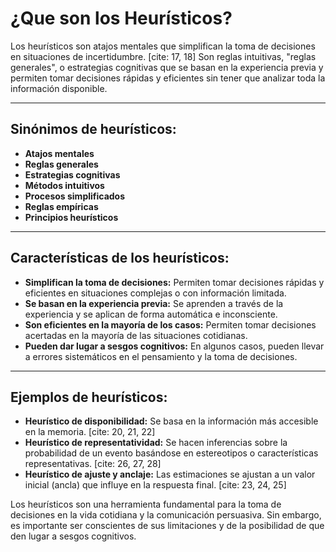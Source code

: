 # ¿Que son los Heurísticos?

Los heurísticos son atajos mentales que simplifican la toma de decisiones en situaciones de incertidumbre. [cite: 17, 18] Son reglas intuitivas, "reglas generales", o estrategias cognitivas que se basan en la experiencia previa y permiten tomar decisiones rápidas y eficientes sin tener que analizar toda la información disponible.

---

## Sinónimos de heurísticos:

* **Atajos mentales**
* **Reglas generales**
* **Estrategias cognitivas**
* **Métodos intuitivos**
* **Procesos simplificados**
* **Reglas empíricas**
* **Principios heurísticos**

---

## Características de los heurísticos:

* **Simplifican la toma de decisiones:** Permiten tomar decisiones rápidas y eficientes en situaciones complejas o con información limitada.
* **Se basan en la experiencia previa:** Se aprenden a través de la experiencia y se aplican de forma automática e inconsciente.
* **Son eficientes en la mayoría de los casos:** Permiten tomar decisiones acertadas en la mayoría de las situaciones cotidianas.
* **Pueden dar lugar a sesgos cognitivos:** En algunos casos, pueden llevar a errores sistemáticos en el pensamiento y la toma de decisiones.

---

## Ejemplos de heurísticos:

* **Heurístico de disponibilidad:** Se basa en la información más accesible en la memoria. [cite: 20, 21, 22]
* **Heurístico de representatividad:** Se hacen inferencias sobre la probabilidad de un evento basándose en estereotipos o características representativas. [cite: 26, 27, 28]
* **Heurístico de ajuste y anclaje:** Las estimaciones se ajustan a un valor inicial (ancla) que influye en la respuesta final. [cite: 23, 24, 25]

Los heurísticos son una herramienta fundamental para la toma de decisiones en la vida cotidiana y la comunicación persuasiva. Sin embargo, es importante ser conscientes de sus limitaciones y de la posibilidad de que den lugar a sesgos cognitivos.
